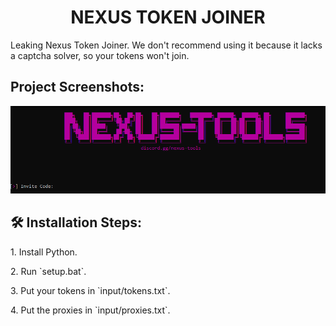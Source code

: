 <h1 align="center" id="title">NEXUS TOKEN JOINER</h1>

<p id="description">Leaking Nexus Token Joiner. We don't recommend using it because it lacks a captcha solver, so your tokens won't join.</p>

<h2>Project Screenshots:</h2>

![nexus](https://raw.githubusercontent.com/NYXSERVICES/NEXUS-LEAKED-TOKEN-JOINER/main/images/Screenshot_1.png?token=GHSAT0AAAAAACT6RJPX7ORCF3DBIYAFPR6UZUBU3OA)
<h2>🛠️ Installation Steps:</h2>

<p>1. Install Python.</p>

<p>2. Run `setup.bat`.</p>

<p>3. Put your tokens in `input/tokens.txt`.</p>

<p>4. Put the proxies in `input/proxies.txt`.</p>
